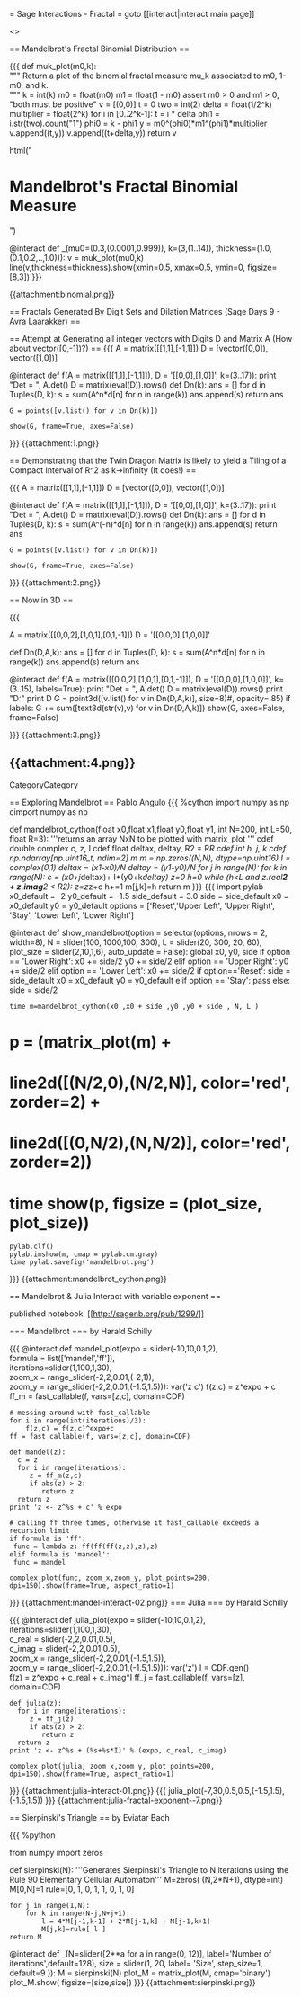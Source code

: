 = Sage Interactions - Fractal =
goto [[interact|interact main page]]

<<TableOfContents>>

== Mandelbrot's Fractal Binomial Distribution ==

{{{
def muk_plot(m0,k):  
    """
    Return a plot of the binomial fractal measure mu_k
    associated to m0, 1-m0, and k.   
    """
    k = int(k)
    m0 = float(m0)
    m1 = float(1 - m0)
    assert m0 > 0 and m1 > 0, "both must be positive"
    v = [(0,0)]
    t = 0
    two = int(2)
    delta = float(1/2^k)
    multiplier = float(2^k)
    for i in [0..2^k-1]:
        t = i * delta
        phi1 = i.str(two).count("1")
        phi0 = k - phi1
        y = m0^(phi0)*m1^(phi1)*multiplier
        v.append((t,y))
        v.append((t+delta,y))
    return v

html("<h1>Mandelbrot's Fractal Binomial Measure</h1>")

@interact
def _(mu0=(0.3,(0.0001,0.999)), k=(3,(1..14)), thickness=(1.0,(0.1,0.2,..,1.0))):
    v = muk_plot(mu0,k)
    line(v,thickness=thickness).show(xmin=0.5, xmax=0.5, ymin=0, figsize=[8,3])
}}}

{{attachment:binomial.png}}

== Fractals Generated By Digit Sets and Dilation Matrices (Sage Days 9 - Avra Laarakker) ==

== Attempt at Generating all integer vectors with Digits D and Matrix A (How about vector([0,-1])?) ==
{{{
A = matrix([[1,1],[-1,1]])
D = [vector([0,0]), vector([1,0])]

@interact
def f(A = matrix([[1,1],[-1,1]]), D = '[[0,0],[1,0]]', k=(3..17)):
    print "Det = ", A.det()
    D = matrix(eval(D)).rows()
    def Dn(k):
        ans = []
        for d in Tuples(D, k):
            s = sum(A^n*d[n] for n in range(k))
            ans.append(s)
        return ans
    
    G = points([v.list() for v in Dn(k)])
   
    show(G, frame=True, axes=False)
    
}}}
{{attachment:1.png}} 

== Demonstrating that the Twin Dragon Matrix is likely to yield a Tiling of a Compact Interval of R^2 as k->infinity (It does!) ==

{{{
A = matrix([[1,1],[-1,1]])
D = [vector([0,0]), vector([1,0])]

@interact
def f(A = matrix([[1,1],[-1,1]]), D = '[[0,0],[1,0]]', k=(3..17)):
    print "Det = ", A.det()
    D = matrix(eval(D)).rows()
    def Dn(k):
        ans = []
        for d in Tuples(D, k):
            s = sum(A^(-n)*d[n] for n in range(k))
            ans.append(s)
        return ans
    
    G = points([v.list() for v in Dn(k)])
   
    show(G, frame=True, axes=False)
 
}}}
{{attachment:2.png}}

== Now in 3D ==
    
{{{
 
A = matrix([[0,0,2],[1,0,1],[0,1,-1]])
D = '[[0,0,0],[1,0,0]]'

def Dn(D,A,k):
    ans = []
    for d in Tuples(D, k):
        s = sum(A^n*d[n] for n in range(k))
        ans.append(s)
    return ans
    
@interact
def f(A = matrix([[0,0,2],[1,0,1],[0,1,-1]]), D = '[[0,0,0],[1,0,0]]', k=(3..15), labels=True):
    print "Det = ", A.det()
    D = matrix(eval(D)).rows()
    print "D:"
    print D
    G = point3d([v.list() for v in Dn(D,A,k)], size=8)#, opacity=.85)
    if labels:
        G += sum([text3d(str(v),v) for v in Dn(D,A,k)])
    show(G, axes=False, frame=False)
    
}}}
{{attachment:3.png}}

{{attachment:4.png}}
----
CategoryCategory

== Exploring Mandelbrot ==
Pablo Angulo
{{{
%cython
import numpy as np
cimport numpy as np

def mandelbrot_cython(float x0,float  x1,float  y0,float  y1, 
                   int N=200, int L=50, float R=3):
    '''returns an array NxN to be plotted with matrix_plot
    '''
    cdef double complex c, z, I
    cdef float deltax, deltay, R2 = R*R
    cdef int h, j, k
    cdef np.ndarray[np.uint16_t, ndim=2] m
    m = np.zeros((N,N), dtype=np.uint16)
    I = complex(0,1)
    deltax = (x1-x0)/N
    deltay = (y1-y0)/N
    for j in range(N):
        for k in range(N):
            c = (x0+j*deltax)+ I*(y0+k*deltay)
            z=0
            h=0
            while (h<L and 
                   z.real**2 + z.imag**2 < R2):
                z=z*z+c
                h+=1
            m[j,k]=h
    return m
}}}
{{{
import pylab
x0_default = -2
y0_default = -1.5
side_default = 3.0
side = side_default
x0 = x0_default
y0 = y0_default
options = ['Reset','Upper Left', 'Upper Right', 'Stay', 'Lower Left', 'Lower Right']

@interact
def show_mandelbrot(option = selector(options, nrows = 2, width=8),
                    N = slider(100, 1000,100, 300), 
                    L = slider(20, 300, 20, 60),
                    plot_size = slider(2,10,1,6),
                    auto_update = False):
    global x0, y0, side
    if option == 'Lower Right':
        x0 += side/2
        y0 += side/2
    elif option == 'Upper Right':
        y0 += side/2
    elif option == 'Lower Left':
        x0 += side/2
    if option=='Reset':
        side = side_default
        x0 = x0_default
        y0 = y0_default
    elif option == 'Stay':
        pass
    else:
        side = side/2
    
    time m=mandelbrot_cython(x0 ,x0 + side ,y0 ,y0 + side , N, L )
#    p = (matrix_plot(m) +
#             line2d([(N/2,0),(N/2,N)], color='red', zorder=2) +
#             line2d([(0,N/2),(N,N/2)], color='red', zorder=2))
#    time show(p, figsize = (plot_size, plot_size))
    pylab.clf()
    pylab.imshow(m, cmap = pylab.cm.gray)
    time pylab.savefig('mandelbrot.png')
}}}
{{attachment:mandelbrot_cython.png}}


== Mandelbrot & Julia Interact with variable exponent ==

published notebook: [[http://sagenb.org/pub/1299/]]

=== Mandelbrot ===
by Harald Schilly

{{{
@interact
def mandel_plot(expo = slider(-10,10,0.1,2), \
      formula = list(['mandel','ff']),\
      iterations=slider(1,100,1,30), \
      zoom_x = range_slider(-2,2,0.01,(-2,1)), \
      zoom_y = range_slider(-2,2,0.01,(-1.5,1.5))):
    var('z c')
    f(z,c) = z^expo + c
    ff_m = fast_callable(f, vars=[z,c], domain=CDF)
    
    # messing around with fast_callable
    for i in range(int(iterations)/3):
        f(z,c) = f(z,c)^expo+c
    ff = fast_callable(f, vars=[z,c], domain=CDF)    
    
    def mandel(z):
      c = z
      for i in range(iterations):
         z = ff_m(z,c)
         if abs(z) > 2:
            return z
      return z
    print 'z <- z^%s + c' % expo
    
    # calling ff three times, otherwise it fast_callable exceeds a recursion limit
    if formula is 'ff':
     func = lambda z: ff(ff(ff(z,z),z),z)
    elif formula is 'mandel':
     func = mandel     
     
    complex_plot(func, zoom_x,zoom_y, plot_points=200, dpi=150).show(frame=True, aspect_ratio=1)
}}}
{{attachment:mandel-interact-02.png}}
=== Julia ===
by Harald Schilly

{{{
@interact
def julia_plot(expo = slider(-10,10,0.1,2), \
      iterations=slider(1,100,1,30), \
      c_real = slider(-2,2,0.01,0.5), \
      c_imag = slider(-2,2,0.01,0.5), \
      zoom_x = range_slider(-2,2,0.01,(-1.5,1.5)), \
      zoom_y = range_slider(-2,2,0.01,(-1.5,1.5))):
    var('z')
    I = CDF.gen()    
    f(z) = z^expo + c_real + c_imag*I
    ff_j = fast_callable(f, vars=[z], domain=CDF)
    
    def julia(z):
      for i in range(iterations):
         z = ff_j(z)
         if abs(z) > 2:
            return z
      return z
    print 'z <- z^%s + (%s+%s*I)' % (expo, c_real, c_imag)
    
    complex_plot(julia, zoom_x,zoom_y, plot_points=200, dpi=150).show(frame=True, aspect_ratio=1)
}}}
{{attachment:julia-interact-01.png}}
{{{
julia_plot(-7,30,0.5,0.5,(-1.5,1.5), (-1.5,1.5))
}}}
{{attachment:julia-fractal-exponent--7.png}}

== Sierpinski's Triangle ==
by Eviatar Bach

{{{
%python

from numpy import zeros

def sierpinski(N):
    '''Generates Sierpinski's Triangle to N iterations using the Rule 90 Elementary Cellular Automaton'''
    M=zeros( (N,2*N+1), dtype=int)
    M[0,N]=1
    rule=[0, 1, 0, 1, 1, 0, 1, 0]
    
    for j in range(1,N):
        for k in range(N-j,N+j+1):
            l = 4*M[j-1,k-1] + 2*M[j-1,k] + M[j-1,k+1]
            M[j,k]=rule[ l ]
    return M
    
@interact
def _(N=slider([2**a for a in range(0, 12)], label='Number of iterations',default=128), size = slider(1, 20, label= 'Size', step_size=1, default=9 )):
    M = sierpinski(N)
    plot_M = matrix_plot(M, cmap='binary')
    plot_M.show( figsize=[size,size])
}}}
{{attachment:sierpinski.png}}
